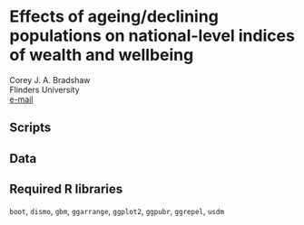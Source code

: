# Effects of ageing/declining populations on national-level indices of wealth and wellbeing

Corey J. A. Bradshaw<br>
Flinders University<br>
<a href="mailto:corey.bradshaw@flinders.edu.au">e-mail</a><br>

## Scripts

## Data

## Required R libraries
<code>boot</code>, <code>dismo</code>, <code>gbm</code>, <code>ggarrange</code>, <code>ggplot2</code>, <code>ggpubr</code>, <code>ggrepel</code>, <code>usdm</code>

